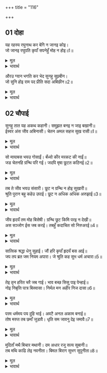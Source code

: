 +++
title = "116"

+++


## 01 दोहा
यह रहस्य रघुनाथ कर बेगि न जानइ कोइ।  
जो जानइ रघुपति कृपाँ सपनेहुँ मोह न होइ॥1॥  

<details><summary>मूल</summary>

यह रहस्य रघुनाथ कर बेगि न जानइ कोइ।  
जो जानइ रघुपति कृपाँ सपनेहुँ मोह न होइ॥1॥  
</details>

<details><summary>भावार्थ</summary>

श्री रघुनाथजी का यह रहस्य (गुप्त मर्म) जल्दी कोई भी नहीं जान पाता। श्री रघुनाथजी की कृपा से जो इसे जान जाता है, उसे स्वप्न में भी मोह नहीं होता॥1॥  
</details>

औरउ ग्यान भगति कर भेद सुनहु सुप्रबीन।  
जो सुनि होइ राम पद प्रीति सदा अबिछीन॥2॥  

<details><summary>मूल</summary>

औरउ ग्यान भगति कर भेद सुनहु सुप्रबीन।  
जो सुनि होइ राम पद प्रीति सदा अबिछीन॥2॥  
</details>

<details><summary>भावार्थ</summary>

हे सुचतुर गरुडजी! ज्ञान और भक्ति का और भी भेद सुनिए, जिसके सुनने से श्री रामजी के चरणों में सदा अविच्छिन्न (एकतार) प्रेम हो जाता है॥2॥  
</details>



<div class="audioEmbed"  caption="AIR-वाचनम्" src="https://archive
.org/download/rAmcharitmAnas-AIR/EPI-400.mp3"></div>


## 02 चौपाई
सुनहु तात यह अकथ कहानी। समुझत बनइ न जाइ बखानी॥  
ईस्वर अंस जीव अबिनासी। चेतन अमल सहज सुख रासी॥1॥  

<details><summary>मूल</summary>

सुनहु तात यह अकथ कहानी। समुझत बनइ न जाइ बखानी॥  
ईस्वर अंस जीव अबिनासी। चेतन अमल सहज सुख रासी॥1॥  
</details>

<details><summary>भावार्थ</summary>

हे तात! यह अकथनीय कहानी (वार्ता) सुनिए। यह समझते ही बनती है, कही नहीं जा सकती। जीव ईश्वर का अंश है। (अतएव) वह अविनाशी, चेतन, निर्मल और स्वभाव से ही सुख की राशि है॥1॥  
</details>

सो मायाबस भयउ गोसाईं। बँध्यो कीर मरकट की नाईं॥  
जड चेतनहि ग्रन्थि परि गई। जदपि मृषा छूटत कठिनई॥2॥  

<details><summary>मूल</summary>

सो मायाबस भयउ गोसाईं। बँध्यो कीर मरकट की नाईं॥  
जड चेतनहि ग्रन्थि परि गई। जदपि मृषा छूटत कठिनई॥2॥  
</details>

<details><summary>भावार्थ</summary>

हे गोसाईं ! वह माया के वशीभूत होकर तोते और वानर की भाँति अपने आप ही बँध गया। इस प्रकार जड और चेतन में ग्रन्थि (गाँठ) पड गई। यद्यपि वह ग्रन्थि मिथ्या ही है, तथापि उसके छूटने में कठिनता है॥2॥  
</details>

तब ते जीव भयउ संसारी। छूट न ग्रन्थि न होइ सुखारी॥  
श्रुति पुरान बहु कहेउ उपाई। छूट न अधिक अधिक अरुझाई॥3॥  

<details><summary>मूल</summary>

तब ते जीव भयउ संसारी। छूट न ग्रन्थि न होइ सुखारी॥  
श्रुति पुरान बहु कहेउ उपाई। छूट न अधिक अधिक अरुझाई॥3॥  
</details>

<details><summary>भावार्थ</summary>

तभी से जीव संसारी (जन्मने-मरने वाला) हो गया। अब न तो गाँठ छूटती है और न वह सुखी होता है। वेदों और पुराणों ने बहुत से उपाय बतलाए हैं, पर वह (ग्रन्थि) छूटती नहीं वरन अधिकाधिक उलझती ही जाती है॥3॥  
</details>

जीव हृदयँ तम मोह बिसेषी। ग्रन्थि छूट किमि परइ न देखी॥  
अस सञ्जोग ईस जब करई। तबहुँ कदाचित सो निरुअरई॥4॥  

<details><summary>मूल</summary>

जीव हृदयँ तम मोह बिसेषी। ग्रन्थि छूट किमि परइ न देखी॥  
अस सञ्जोग ईस जब करई। तबहुँ कदाचित सो निरुअरई॥4॥  
</details>

<details><summary>भावार्थ</summary>

जीव के हृदय में अज्ञान रूपी अन्धकार विशेष रूप से छा रहा है, इससे गाँठ देख ही नहीं पडती, छूटे तो कैसे? जब कभी ईश्वर ऐसा संयोग (जैसा आगे कहा जाता है) उपस्थित कर देते हैं तब भी कदाचित्‌ ही वह (ग्रन्थि) छूट पाती है॥4॥  
</details>

सात्विक श्रद्धा धेनु सुहाई। जौं हरि कृपाँ हृदयँ बस आई॥  
जप तप ब्रत जम नियम अपारा। जे श्रुति कह सुभ धर्म अचारा॥5॥  

<details><summary>मूल</summary>

सात्विक श्रद्धा धेनु सुहाई। जौं हरि कृपाँ हृदयँ बस आई॥  
जप तप ब्रत जम नियम अपारा। जे श्रुति कह सुभ धर्म अचारा॥5॥  
</details>

<details><summary>भावार्थ</summary>

श्री हरि की कृपा से यदि सात्विकी श्रद्धा रूपी सुन्दर गो हृदय रूपी घर में आकर बस जाए, असङ्ख्य जप, तप व्रत यम और नियमादि शुभ धर्म और आचार (आचरण), जो श्रुतियों ने कहे हैं,॥5॥  
</details>

तेइ तृन हरित चरै जब गाई। भाव बच्छ सिसु पाइ पेन्हाई॥  
नोइ निबृत्ति पात्र बिस्वासा। निर्मल मन अहीर निज दासा॥6॥  

<details><summary>मूल</summary>

तेइ तृन हरित चरै जब गाई। भाव बच्छ सिसु पाइ पेन्हाई॥  
नोइ निबृत्ति पात्र बिस्वासा। निर्मल मन अहीर निज दासा॥6॥  
</details>

<details><summary>भावार्थ</summary>

उन्हीं (धर्माचार रूपी) हरे तृणों (घास) को जब वह गो चरे और आस्तिक भाव रूपी छोटे बछडे को पाकर वह पेन्हावे। निवृत्ति (सांसारिक विषयों से और प्रपञ्च से हटना) नोई (गो के दुहते समय पिछले पैर बाँधने की रस्सी) है, विश्वास (दूध दुहने का) बरतन है, निर्मल (निष्पाप) मन जो स्वयं अपना दास है। (अपने वश में है), दुहने वाला अहीर है॥6॥  
</details>

परम धर्ममय पय दुहि भाई। अवटै अनल अकाम बनाई॥  
तोष मरुत तब छमाँ जुडावै। धृति सम जावनु देइ जमावै॥7॥  

<details><summary>मूल</summary>

परम धर्ममय पय दुहि भाई। अवटै अनल अकाम बनाई॥  
तोष मरुत तब छमाँ जुडावै। धृति सम जावनु देइ जमावै॥7॥  
</details>

<details><summary>भावार्थ</summary>

हे भाई, इस प्रकार (धर्माचार में प्रवृत्त सात्विकी श्रद्धा रूपी गो से भाव, निवृत्ति और वश में किए हुए निर्मल मन की सहायता से) परम धर्ममय दूध दुहकर उसे निष्काम भाव रूपी अग्नि पर भली-भाँति औटावें। फिर क्षमा और सन्तोष रूपी हवा से उसे ठण्डा करें और धैर्य तथा शम (मन का निग्रह) रूपी जामन देकर उसे जमावें॥7॥  
</details>

मुदिताँ मथै बिचार मथानी। दम अधार रजु सत्य सुबानी॥  
तब मथि काढि लेइ नवनीता। बिमल बिराग सुभग सुपुनीता॥8॥  

<details><summary>मूल</summary>

मुदिताँ मथै बिचार मथानी। दम अधार रजु सत्य सुबानी॥  
तब मथि काढि लेइ नवनीता। बिमल बिराग सुभग सुपुनीता॥8॥  
</details>

<details><summary>भावार्थ</summary>

तब मुदिता (प्रसन्नता) रूपी कमोरी में तत्व विचार रूपी मथानी से दम (इन्द्रिय दमन) के आधार पर (दम रूपी खम्भे आदि के सहारे) सत्य और सुन्दर वाणी रूपी रस्सी लगाकर उसे मथें और मथकर तब उसमें से निर्मल, सुन्दर और अत्यन्त पवित्र वैराग्य रूपी मक्खन निकाल लें॥8॥  
</details>

